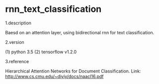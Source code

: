 # rnn_text_classification

1.description

Baesd on an attention layer, using bidirectional rnn for text classification.

2.version

(1) python 3.5
(2) tensorflow v1.2.0

3.reference

Hierarchical Attention Networks for Document Classification.
Link: http://www.cs.cmu.edu/~diyiy/docs/naacl16.pdf
